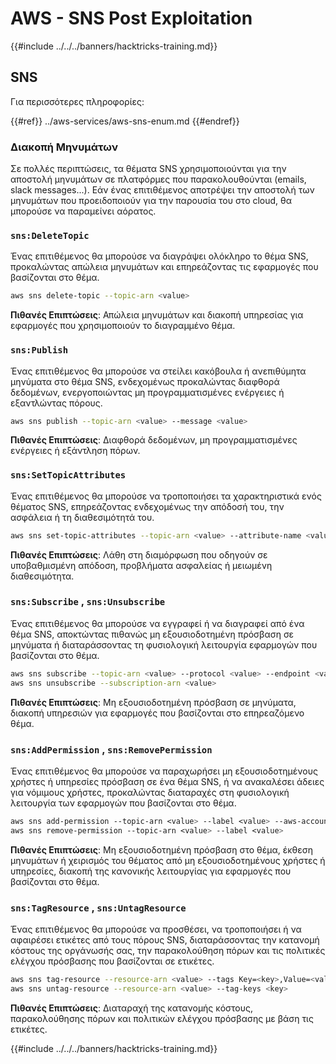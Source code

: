 # AWS - SNS Post Exploitation

{{#include ../../../banners/hacktricks-training.md}}

## SNS

Για περισσότερες πληροφορίες:

{{#ref}}
../aws-services/aws-sns-enum.md
{{#endref}}

### Διακοπή Μηνυμάτων

Σε πολλές περιπτώσεις, τα θέματα SNS χρησιμοποιούνται για την αποστολή μηνυμάτων σε πλατφόρμες που παρακολουθούνται (emails, slack messages...). Εάν ένας επιτιθέμενος αποτρέψει την αποστολή των μηνυμάτων που προειδοποιούν για την παρουσία του στο cloud, θα μπορούσε να παραμείνει αόρατος.

### `sns:DeleteTopic`

Ένας επιτιθέμενος θα μπορούσε να διαγράψει ολόκληρο το θέμα SNS, προκαλώντας απώλεια μηνυμάτων και επηρεάζοντας τις εφαρμογές που βασίζονται στο θέμα.
```bash
aws sns delete-topic --topic-arn <value>
```
**Πιθανές Επιπτώσεις**: Απώλεια μηνυμάτων και διακοπή υπηρεσίας για εφαρμογές που χρησιμοποιούν το διαγραμμένο θέμα.

### `sns:Publish`

Ένας επιτιθέμενος θα μπορούσε να στείλει κακόβουλα ή ανεπιθύμητα μηνύματα στο θέμα SNS, ενδεχομένως προκαλώντας διαφθορά δεδομένων, ενεργοποιώντας μη προγραμματισμένες ενέργειες ή εξαντλώντας πόρους.
```bash
aws sns publish --topic-arn <value> --message <value>
```
**Πιθανές Επιπτώσεις**: Διαφθορά δεδομένων, μη προγραμματισμένες ενέργειες ή εξάντληση πόρων.

### `sns:SetTopicAttributes`

Ένας επιτιθέμενος θα μπορούσε να τροποποιήσει τα χαρακτηριστικά ενός θέματος SNS, επηρεάζοντας ενδεχομένως την απόδοσή του, την ασφάλεια ή τη διαθεσιμότητά του.
```bash
aws sns set-topic-attributes --topic-arn <value> --attribute-name <value> --attribute-value <value>
```
**Πιθανές Επιπτώσεις**: Λάθη στη διαμόρφωση που οδηγούν σε υποβαθμισμένη απόδοση, προβλήματα ασφαλείας ή μειωμένη διαθεσιμότητα.

### `sns:Subscribe` , `sns:Unsubscribe`

Ένας επιτιθέμενος θα μπορούσε να εγγραφεί ή να διαγραφεί από ένα θέμα SNS, αποκτώντας πιθανώς μη εξουσιοδοτημένη πρόσβαση σε μηνύματα ή διαταράσσοντας τη φυσιολογική λειτουργία εφαρμογών που βασίζονται στο θέμα.
```bash
aws sns subscribe --topic-arn <value> --protocol <value> --endpoint <value>
aws sns unsubscribe --subscription-arn <value>
```
**Πιθανές Επιπτώσεις**: Μη εξουσιοδοτημένη πρόσβαση σε μηνύματα, διακοπή υπηρεσιών για εφαρμογές που βασίζονται στο επηρεαζόμενο θέμα.

### `sns:AddPermission` , `sns:RemovePermission`

Ένας επιτιθέμενος θα μπορούσε να παραχωρήσει μη εξουσιοδοτημένους χρήστες ή υπηρεσίες πρόσβαση σε ένα θέμα SNS, ή να ανακαλέσει άδειες για νόμιμους χρήστες, προκαλώντας διαταραχές στη φυσιολογική λειτουργία των εφαρμογών που βασίζονται στο θέμα.
```css
aws sns add-permission --topic-arn <value> --label <value> --aws-account-id <value> --action-name <value>
aws sns remove-permission --topic-arn <value> --label <value>
```
**Πιθανές Επιπτώσεις**: Μη εξουσιοδοτημένη πρόσβαση στο θέμα, έκθεση μηνυμάτων ή χειρισμός του θέματος από μη εξουσιοδοτημένους χρήστες ή υπηρεσίες, διακοπή της κανονικής λειτουργίας για εφαρμογές που βασίζονται στο θέμα.

### `sns:TagResource` , `sns:UntagResource`

Ένας επιτιθέμενος θα μπορούσε να προσθέσει, να τροποποιήσει ή να αφαιρέσει ετικέτες από τους πόρους SNS, διαταράσσοντας την κατανομή κόστους της οργάνωσής σας, την παρακολούθηση πόρων και τις πολιτικές ελέγχου πρόσβασης που βασίζονται σε ετικέτες.
```bash
aws sns tag-resource --resource-arn <value> --tags Key=<key>,Value=<value>
aws sns untag-resource --resource-arn <value> --tag-keys <key>
```
**Πιθανές Επιπτώσεις**: Διαταραχή της κατανομής κόστους, παρακολούθησης πόρων και πολιτικών ελέγχου πρόσβασης με βάση τις ετικέτες.

{{#include ../../../banners/hacktricks-training.md}}
